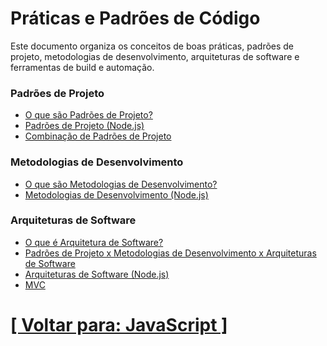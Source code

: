 # Práticas e Padrões de Código

Este documento organiza os conceitos de boas práticas, padrões de projeto, metodologias de desenvolvimento, arquiteturas de software e ferramentas de build e automação.

<!--
### Boas Práticas

- [Código Limpo]()
- [Modularização]()
- [Comentários e Documentação]()
-->

### Padrões de Projeto

- [O que são Padrões de Projeto?](./2-padroes-projeto/1-padroes-projeto.md)
- [Padrões de Projeto (Node.js)](./2-padroes-projeto/2-padroes-projeto-node-js.md)
- [Combinação de Padrões de Projeto](./2-padroes-projeto/3-combinacao-padroes-projeto.md)

### Metodologias de Desenvolvimento

- [O que são Metodologias de Desenvolvimento?](./3-metodologias-desenvolvimento/1-metodologias-desenvolvimento.md)
- [Metodologias de Desenvolvimento (Node.js)](./3-metodologias-desenvolvimento/2-metodologias-desenvolvimento-node-js.md)
<!--
- Test-Driven Development (TDD)
- Behavior-Driven Development (BDD)
-->

### Arquiteturas de Software

- [O que é Arquitetura de Software?](./4-arquiteturas-software/1-arquitetura-software.md)
- [Padrões de Projeto x Metodologias de Desenvolvimento x Arquiteturas de Software](./4-arquiteturas-software/2-padroes-projeto-x-metodologias-desenvolvimento-x-arquiteturas-software.md)
- [Arquiteturas de Software (Node.js)](./4-arquiteturas-software/3-arquiteturas-software-node-js.md)
- [MVC](./4-arquiteturas-software/4-mvc.md)

<!--
### Ferramentas de Build e Automação

- Webpack
- Babel
- ESLint
- Prettir
-->

# [[ Voltar para: JavaScript ]](../javascript.md)